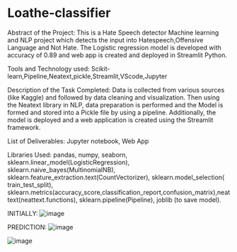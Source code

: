 # Loathe-classifier
Abstract of the Project: 
	This is a Hate Speech detector Machine learning and NLP project which detects the input into Hatespeech,Offensive Language and Not Hate. The Logistic regression model is developed with accuracy of 0.89 and web app is created and deployed  in Streamlit Python.
	
  
Tools and Technology used: Scikit-learn,Pipeline,Neatext,pickle,Streamlit,VScode,Jupyter


Description of the Task Completed:
	Data is collected from various sources (like Kaggle) and followed by data cleaning and visualization. Then using the Neatext library in NLP, data preparation is performed and the Model is formed and stored into a Pickle file by using a pipeline.  Additionally, the model is deployed and a web application is created using the Streamlit framework.
	
  
List of Deliverables:
Jupyter notebook,
Web App 

Libraries Used:
pandas, numpy, seaborn, sklearn.linear_model(LogisticRegression), sklearn.naive_bayes(MultinomialNB), sklearn.feature_extraction.text(CountVectorizer), sklearn.model_selection( train_test_split), sklearn.metrics(accuracy_score,classification_report,confusion_matrix),neattext(neattext.functions), sklearn.pipeline(Pipeline), joblib (to save model).

INITIALLY:
![image](https://user-images.githubusercontent.com/91459697/204016032-68dd1b52-0440-47bc-84a0-277c8fea97ac.png)

PREDICTION:
![image](https://user-images.githubusercontent.com/91459697/204016247-633557ed-6b69-4535-831a-b97889a4a580.png)


![image](https://user-images.githubusercontent.com/91459697/204015807-73b70319-82bf-4e3a-bec2-5d5ac4c3e518.png)

